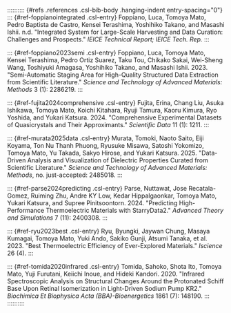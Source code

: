 :::::::::: {#refs .references .csl-bib-body .hanging-indent entry-spacing="0"}
::: {#ref-foppianointegrated .csl-entry}
Foppiano, Luca, Tomoya Mato, Pedro Baptista de Castro, Kensei Terashima,
Yoshihiko Takano, and Masashi Ishii. n.d. "Integrated System for
Large-Scale Harvesting and Data Curation: Challenges and Prospects."
*IEICE Technical Report; IEICE Tech. Rep.*
:::

::: {#ref-foppiano2023semi .csl-entry}
Foppiano, Luca, Tomoya Mato, Kensei Terashima, Pedro Ortiz Suarez, Taku
Tou, Chikako Sakai, Wei-Sheng Wang, Toshiyuki Amagasa, Yoshihiko Takano,
and Masashi Ishii. 2023. "Semi-Automatic Staging Area for High-Quality
Structured Data Extraction from Scientific Literature." *Science and
Technology of Advanced Materials: Methods* 3 (1): 2286219.
:::

::: {#ref-fujita2024comprehensive .csl-entry}
Fujita, Erina, Chang Liu, Asuka Ishikawa, Tomoya Mato, Koichi Kitahara,
Ryuji Tamura, Kaoru Kimura, Ryo Yoshida, and Yukari Katsura. 2024.
"Comprehensive Experimental Datasets of Quasicrystals and Their
Approximants." *Scientific Data* 11 (1): 1211.
:::

::: {#ref-murata2025data .csl-entry}
Murata, Tomoki, Naoto Saito, Eiji Koyama, Ton Nu Thanh Phuong, Ryusuke
Misawa, Satoshi Yokomizo, Tomoya Mato, Yu Takada, Sakyo Hirose, and
Yukari Katsura. 2025. "Data-Driven Analysis and Visualization of
Dielectric Properties Curated from Scientific Literature." *Science and
Technology of Advanced Materials: Methods*, no. just-accepted: 2485018.
:::

::: {#ref-parse2024predicting .csl-entry}
Parse, Nuttawat, Jose Recatala-Gomez, Ruiming Zhu, Andre KY Low, Kedar
Hippalgaonkar, Tomoya Mato, Yukari Katsura, and Supree Pinitsoontorn.
2024. "Predicting High-Performance Thermoelectric Materials with
StarryData2." *Advanced Theory and Simulations* 7 (11): 2400308.
:::

::: {#ref-ryu2023best .csl-entry}
Ryu, Byungki, Jaywan Chung, Masaya Kumagai, Tomoya Mato, Yuki Ando,
Sakiko Gunji, Atsumi Tanaka, et al. 2023. "Best Thermoelectric
Efficiency of Ever-Explored Materials." *Iscience* 26 (4).
:::

::: {#ref-tomida2020infrared .csl-entry}
Tomida, Sahoko, Shota Ito, Tomoya Mato, Yuji Furutani, Keiichi Inoue,
and Hideki Kandori. 2020. "Infrared Spectroscopic Analysis on Structural
Changes Around the Protonated Schiff Base Upon Retinal Isomerization in
Light-Driven Sodium Pump KR2." *Biochimica Et Biophysica Acta
(BBA)-Bioenergetics* 1861 (7): 148190.
:::
::::::::::

